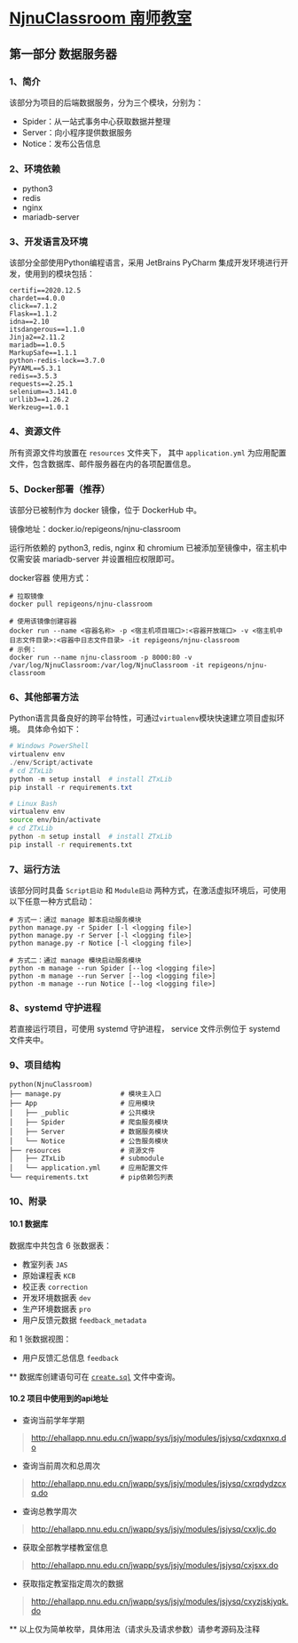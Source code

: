 # [NjnuClassroom 南师教室](../README.md)

## 第一部分 数据服务器

### 1、简介

该部分为项目的后端数据服务，分为三个模块，分别为：

- Spider：从一站式事务中心获取数据并整理
- Server：向小程序提供数据服务
- Notice：发布公告信息

### 2、环境依赖

- python3
- redis
- nginx
- mariadb-server

### 3、开发语言及环境

该部分全部使用Python编程语言，采用 JetBrains PyCharm 集成开发环境进行开发，使用到的模块包括：

```text
certifi==2020.12.5
chardet==4.0.0
click==7.1.2
Flask==1.1.2
idna==2.10
itsdangerous==1.1.0
Jinja2==2.11.2
mariadb==1.0.5
MarkupSafe==1.1.1
python-redis-lock==3.7.0
PyYAML==5.3.1
redis==3.5.3
requests==2.25.1
selenium==3.141.0
urllib3==1.26.2
Werkzeug==1.0.1
```

### 4、资源文件

所有资源文件均放置在 `resources` 文件夹下，
其中 `application.yml` 为应用配置文件，包含数据库、邮件服务器在内的各项配置信息。

### 5、Docker部署（推荐）

该部分已被制作为 docker 镜像，位于 DockerHub 中。

镜像地址：docker.io/repigeons/njnu-classroom

运行所依赖的 python3, redis, nginx 和 chromium 已被添加至镜像中，宿主机中仅需安装 mariadb-server 并设置相应权限即可。

docker容器 使用方式：

```shell
# 拉取镜像
docker pull repigeons/njnu-classroom

# 使用该镜像创建容器
docker run --name <容器名称> -p <宿主机项目端口>:<容器开放端口> -v <宿主机中日志文件目录>:<容器中日志文件目录> -it repigeons/njnu-classroom
# 示例：
docker run --name njnu-classroom -p 8000:80 -v /var/log/NjnuClassroom:/var/log/NjnuClassroom -it repigeons/njnu-classroom
```

### 6、其他部署方法

Python语言具备良好的跨平台特性，可通过`virtualenv`模块快速建立项目虚拟环境。
具体命令如下：

```powershell
# Windows PowerShell
virtualenv env
./env/Script/activate
# cd ZTxLib
python -m setup install  # install ZTxLib
pip install -r requirements.txt
```

```bash
# Linux Bash
virtualenv env
source env/bin/activate
# cd ZTxLib
python -m setup install  # install ZTxLib
pip install -r requirements.txt
```

### 7、运行方法

该部分同时具备 `Script启动` 和 `Module启动` 两种方式，在激活虚拟环境后，可使用以下任意一种方式启动：

```shell
# 方式一：通过 manage 脚本启动服务模块
python manage.py -r Spider [-l <logging file>]
python manage.py -r Server [-l <logging file>]
python manage.py -r Notice [-l <logging file>]
```

```shell
# 方式二：通过 manage 模块启动服务模块
python -m manage --run Spider [--log <logging file>]
python -m manage --run Server [--log <logging file>]
python -m manage --run Notice [--log <logging file>]
```

### 8、systemd 守护进程

若直接运行项目，可使用 systemd 守护进程，
service 文件示例位于 systemd 文件夹中。

### 9、项目结构

```text
python(NjnuClassroom)
├── manage.py               # 模块主入口
├── App                     # 应用模块
│   ├── _public             # 公共模块
│   ├── Spider              # 爬虫服务模块
│   ├── Server              # 数据服务模块
│   └── Notice              # 公告服务模块
├── resources               # 资源文件
│   ├── ZTxLib              # submodule
│   └── application.yml     # 应用配置文件
└── requirements.txt        # pip依赖包列表
```

### 10、附录

#### 10.1 数据库

数据库中共包含 6 张数据表：

- 教室列表 `JAS`
- 原始课程表 `KCB`
- 校正表 `correction`
- 开发环境数据表 `dev`
- 生产环境数据表 `pro`
- 用户反馈元数据 `feedback_metadata`

和 1 张数据视图：

- 用户反馈汇总信息 `feedback`

** 数据库创建语句可在 [`create.sql`](../create.sql) 文件中查询。

#### 10.2 项目中使用到的api地址

- 查询当前学年学期

> <http://ehallapp.nnu.edu.cn/jwapp/sys/jsjy/modules/jsjysq/cxdqxnxq.do>

- 查询当前周次和总周次

> <http://ehallapp.nnu.edu.cn/jwapp/sys/jsjy/modules/jsjysq/cxrqdydzcxq.do>

- 查询总教学周次

> <http://ehallapp.nnu.edu.cn/jwapp/sys/jsjy/modules/jsjysq/cxxljc.do>

- 获取全部教学楼教室信息

> <http://ehallapp.nnu.edu.cn/jwapp/sys/jsjy/modules/jsjysq/cxjsxx.do>

- 获取指定教室指定周次的数据

> <http://ehallapp.nnu.edu.cn/jwapp/sys/jsjy/modules/jsjysq/cxyzjskjyqk.do>

** 以上仅为简单枚举，具体用法（请求头及请求参数）请参考源码及注释
